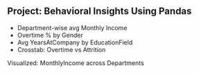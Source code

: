 ## Project: Behavioral Insights Using Pandas

- Department-wise avg Monthly Income
- Overtime % by Gender
- Avg YearsAtCompany by EducationField
- Crosstab: Overtime vs Attrition

Visualized: MonthlyIncome across Departments
